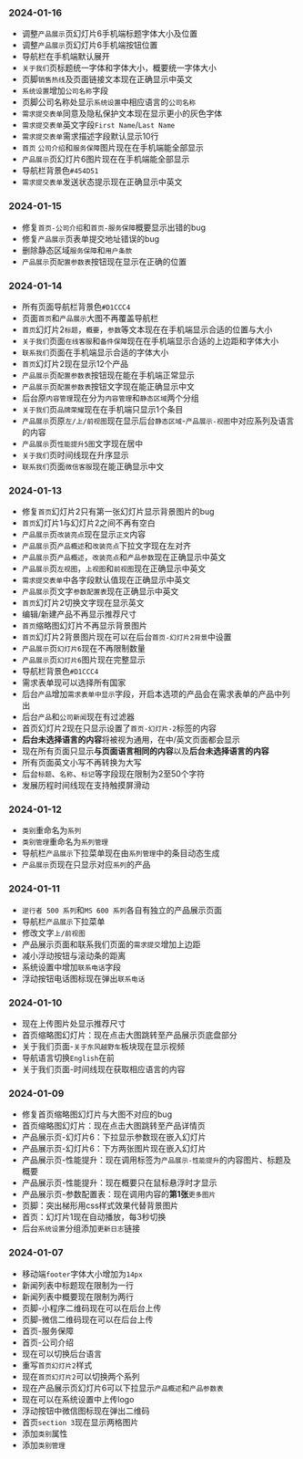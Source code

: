 ### 2024-01-16
* 调整`产品展示`页幻灯片6手机端标题字体大小及位置
* 调整`产品展示`页幻灯片6手机端按钮位置
* 导航栏在手机端默认展开
* `关于我们`页标题统一字体和字体大小，概要统一字体大小
* 页脚`销售热线`及页面链接文本现在正确显示中英文
* `系统设置`增加`公司名称`字段
* 页脚公司名称处显示`系统设置`中相应语言的`公司名称`
* `需求提交表单`同意及隐私保护文本现在显示更小的灰色字体
* `需求提交表单`英文字段`First Name`/`Last Name`
* `需求提交表单`需求描述字段默认显示10行
* `首页` `公司介绍`和`服务保障`图片现在在手机端能全部显示
* `产品展示`页幻灯片6图片现在在手机端能全部显示
* 导航栏背景色`#454D51`
* `需求提交表单`发送状态提示现在正确显示中英文

### 2024-01-15
* 修复`首页-公司介绍`和`首页-服务保障`概要显示出错的bug
* 修复`产品展示`页表单提交地址错误的bug
* 删除静态区域`服务保障`和`用户条款`
* `产品展示`页`配置参数表`按钮现在显示在正确的位置

### 2024-01-14
* 所有页面导航栏背景色`#D1CCC4`
* 页面`首页`和`产品展示`大图不再覆盖导航栏
* `首页`幻灯片2`标题`，`概要`，`参数`等文本现在在手机端显示合适的位置与大小
* `关于我们`页面`在线客服`和`备件保障`现在在手机端显示合适的上边距和字体大小
* `联系我们`页面在手机端显示合适的字体大小
* `首页`幻灯片2现在显示12个产品
* `产品展示`页`配置参数表`按钮现在能在手机端正常显示
* `产品展示`页`配置参数表`按钮文字现在能正确显示中文
* 后台原`内容管理`现在分为`内容管理`和`静态区域`两个分组
* `关于我们`页`品牌荣耀`现在在手机端只显示1个条目
* `产品展示`页原`左/上/前视图`现在显示后台`静态区域`-`产品展示-视图`中对应系列及语言的内容
* `产品展示`页`性能提升5图`文字现在居中
* `关于我们`页时间线现在升序显示
* `联系我们`页面`微信客服`现在能正确显示中文

### 2024-01-13
* 修复`首页`幻灯片2只有第一张幻灯片显示背景图片的bug
* `首页`幻灯片1与幻灯片2之间不再有空白
* `产品展示`页`改装亮点`现在显示`正文`内容
* `产品展示`页`产品概述`和`改装亮点`下拉文字现在左对齐
* `产品展示`页`产品概述`，`改装亮点`和`产品参数`现在正确显示中英文
* `产品展示`页`左视图`，`上视图`和`前视图`现在正确显示中英文
* `需求提交表单`中各字段默认值现在正确显示中英文
* `产品展示`页文字`参数配置表`现在正确显示中英文
* `首页`幻灯片2切换文字现在显示英文
* 编辑/新建产品不再显示推荐尺寸
* `首页`缩略图幻灯片不再显示背景图片
* `首页`幻灯片2背景图片现在可以在后台`首页-幻灯片2背景`中设置
* `产品展示`页`幻灯片6`现在不再限制数量
* `产品展示`页`幻灯片6`图片现在完整显示
* 导航栏背景色`#D1CCC4`
* 需求表单现可以选择所有国家
* 后台`产品`增加`需求表单中显示`字段，开启本选项的产品会在需求表单的产品中列出
* 后台`产品`和`公司新闻`现在有过滤器
* 首页幻灯片2现在只显示设置了`首页-幻灯片-2`标签的内容
* **后台未选择语言的内容**将被视为通用，在中/英文页面都会显示
* 现在所有页面只显示**与页面语言相同的内容**以及**后台未选择语言的内容**
* 所有页面英文小写不再转换为大写
* 后台`标题`、`名称`、`标记`等字段现在限制为2至50个字符
* 发展历程时间线现在支持触摸屏滑动

### 2024-01-12
* `类别`重命名为`系列`
* `类别管理`重命名为`系列管理`
* 导航栏`产品展示`下拉菜单现在由`系列管理`中的条目动态生成
* `产品展示`页现在只显示对应`系列`的产品

### 2024-01-11
* `逆行者 500 系列`和`MS 600 系列`各自有独立的产品展示页面
* 导航栏`产品展示`下拉菜单
* 修改文字`上/前视图`
* 产品展示页面和联系我们页面的`需求提交`增加上边距
* 减小浮动按钮与滚动条的距离
* 系统设置中增加`联系电话`字段
* 浮动按钮电话图标现在弹出`联系电话`

### 2024-01-10
* 现在上传图片处显示推荐尺寸
* 首页缩略图幻灯片：现在点击大图跳转至产品展示页底盘部分
* 关于我们页面-`关于东风越野车`板块现在显示视频
* 导航语言切换`English`在前
* 关于我们页面-时间线现在获取相应语言的内容

### 2024-01-09
* 修复首页缩略图幻灯片与大图不对应的bug
* 首页缩略图幻灯片：现在点击大图跳转至产品详情页
* 产品展示页-幻灯片6：下拉显示参数现在嵌入幻灯片
* 产品展示页-幻灯片6：下方两张图片现在嵌入幻灯片
* 产品展示页-性能提升：现在调用标签为`产品展示-性能提升`的内容图片、标题及概要
* 产品展示页-性能提升：现在概要只在鼠标悬浮时才显示
* 产品展示页-参数配置表：现在调用内容的**第1张**`更多图片`
* 页脚：突出梯形用css样式效果代替背景图片
* 首页：幻灯片1现在自动播放，每3秒切换
* 后台`系统设置`分组添加`更新日志`链接

### 2024-01-07
* 移动端`footer`字体大小增加为`14px`
* 新闻列表中标题现在限制为一行
* 新闻列表中概要现在限制为两行
* 页脚-小程序二维码现在可以在后台上传
* 页脚-微信二维码现在可以在后台上传
* 首页-服务保障
* 首页-公司介绍
* 现在可以切换后台语言
* 重写`首页幻灯片2`样式
* 现在`首页幻灯片2`可以切换两个系列
* 现在产品展示页幻灯片6可以下拉显示`产品概述`和`产品参数表`
* 现在可以在系统设置中上传logo
* 浮动按钮中微信图标现在弹出二维码
* 首页`section 3`现在显示两格图片
* 添加`类别`属性
* 添加`类别管理`

